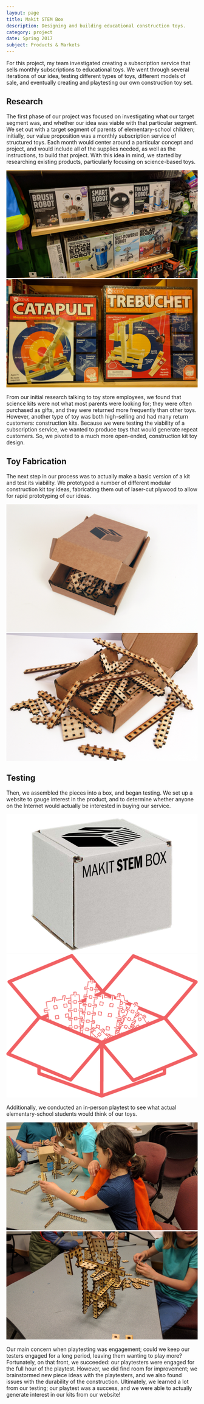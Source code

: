 ```yaml
---
layout: page
title: Makit STEM Box
description: Designing and building educational construction toys.
category: project
date: Spring 2017
subject: Products & Markets
---
```


For this project, my team investigated creating a subscription service that sells monthly subscriptions to educational toys. We went through several iterations of our idea, testing different types of toys, different models of sale, and eventually creating and playtesting our own construction toy set.

## Research

The first phase of our project was focused on investigating what our target segment was, and whether our idea was viable with that particular segment. We set out with a target segment of parents of elementary-school children; initially, our value proposition was a monthly subscription service of structured toys. Each month would center around a particular concept and project, and would include all of the supplies needed, as well as the instructions, to build that project. With this idea in mind, we started by researching existing products, particularly focusing on science-based toys.

<div class = "row uniform">
  <div class = "6u">
    <span class = "image fit">
      <img src="images/makit1.jpg">
    </span>
  </div>
  <div class = "6u">
    <span class = "image fit">
      <img src="images/makit2.jpg">
    </span>
  </div>
</div>

From our initial research talking to toy store employees, we found that science kits were not what most parents were looking for; they were often purchased as gifts, and they were returned more frequently than other toys. However, another type of toy was both high-selling and had many return customers: construction kits. Because we were testing the viability of a subscription service, we wanted to produce toys that would generate repeat customers. So, we pivoted to a much more open-ended, construction kit toy design.

## Toy Fabrication

The next step in our process was to actually make a basic version of a kit and test its viability. We prototyped a number of different modular construction kit toy ideas, fabricating them out of laser-cut plywood to allow for rapid prototyping of our ideas.

<div class = "row uniform">
  <div class = "6u">
    <span class = "image fit">
      <img src="images/makit3.jpg">
    </span>
  </div>
  <div class = "6u">
    <span class = "image fit">
      <img src="images/makit4.jpg">
    </span>
  </div>
</div>

## Testing

Then, we assembled the pieces into a box, and began testing. We set up a website to gauge interest in the product, and to determine whether anyone on the Internet would actually be interested in buying our service.


<div class = "row uniform">
  <div class = "6u">
    <span class = "image fit">
      <img src="images/makit5.jpg">
    </span>
  </div>
  <div class = "6u">
    <span class = "image fit">
      <img src="images/makit6.png">
    </span>
  </div>
</div>


Additionally, we conducted an in-person playtest to see what actual elementary-school students would think of our toys.

<div class = "row uniform">
  <div class = "6u">
    <span class = "image fit">
      <img src="images/makit7.jpg">
    </span>
  </div>
  <div class = "6u">
    <span class = "image fit">
      <img src="images/makit8.jpg">
    </span>
  </div>
</div>

Our main concern when playtesting was engagement; could we keep our testers engaged for a long period, leaving them wanting to play more? Fortunately, on that front, we succeeded: our playtesters were engaged for the full hour of the playtest. However, we did find room for improvement; we brainstormed new piece ideas with the playtesters, and we also found issues with the durability of the construction. Ultimately, we learned a lot from our testing; our playtest was a success, and we were able to actually generate interest in our kits from our website!
